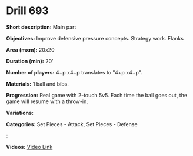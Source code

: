 # Drill 693

**Short description:**
Main part

**Objectives:**
Improve defensive pressure concepts. Strategy work. Flanks

**Area (mxm):**
20x20

**Duration (min):**
20'

**Number of players:**
4+p x4+p translates to "4+p x4+p".

**Materials:**
1 ball and bibs.

**Progression:**
Real game with 2-touch 5v5. Each time the ball goes out, the game will resume with a throw-in.

**Variations:**


**Categories:**
Set Pieces - Attack, Set Pieces - Defense

**:**


**Videos:**
[Video Link](https://www.youtube.com/embed/DsKBUf8bokk)

